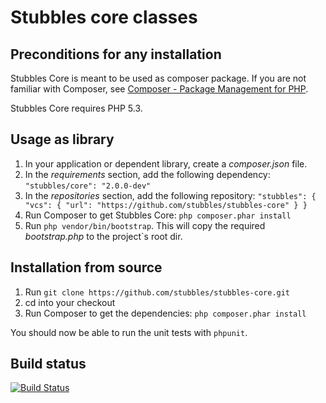 Stubbles core classes
=====================

Preconditions for any installation
----------------------------------

Stubbles Core is meant to be used as composer package. If you are not familiar
with Composer, see [Composer - Package Management for PHP](https://github.com/composer/composer#readme).

Stubbles Core requires PHP 5.3.


Usage as library
----------------
1. In your application or dependent library, create a _composer.json_ file.
2. In the _requirements_ section, add the following dependency: `"stubbles/core": "2.0.0-dev"`
3. In the _repositories_ section, add the following repository:
`
    "stubbles": {
            "vcs": {
                "url": "https://github.com/stubbles/stubbles-core"
            }
        }
`
4. Run Composer to get Stubbles Core: `php composer.phar install`
5. Run `php vendor/bin/bootstrap`. This will copy the required _bootstrap.php_ to the project`s root dir.


Installation from source
------------------------
1. Run `git clone https://github.com/stubbles/stubbles-core.git`
2. cd into your checkout
3. Run Composer to get the dependencies: `php composer.phar install`

You should now be able to run the unit tests with `phpunit`.


Build status
------------

[![Build Status](https://secure.travis-ci.org/stubbles/stubbles-core.png)](http://travis-ci.org/stubbles/stubbles-core)